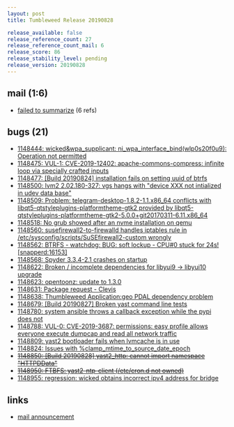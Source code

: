 ```yaml
---
layout: post
title: Tumbleweed Release 20190828

release_available: false
release_reference_count: 27
release_reference_count_mail: 6
release_score: 86
release_stability_level: pending
release_version: 20190828
---
```


## mail (1:6)

- [failed to summarize](https://lists.opensuse.org/opensuse-factory/2019-08/msg00308.html) (6 refs)

## bugs (21)

<!--more-->

- [1148444: wicked&wpa_supplicant: ni_wpa_interface_bind(wlp0s20f0u9): Operation not permitted](https://bugzilla.opensuse.org/show_bug.cgi?id=1148444)
- [1148475: VUL-1: CVE-2019-12402: apache-commons-compress: infinite loop via specially crafted inputs](https://bugzilla.opensuse.org/show_bug.cgi?id=1148475)
- [1148477: \[Build 20190824\] installation fails on setting uuid of btrfs](https://bugzilla.opensuse.org/show_bug.cgi?id=1148477)
- [1148500: lvm2 2.02.180-327: vgs hangs with "device XXX not intialized in udev data base"](https://bugzilla.opensuse.org/show_bug.cgi?id=1148500)
- [1148509: Problem: telegram-desktop-1.8.2-1.1.x86_64 conflicts with libqt5-qtstyleplugins-platformtheme-gtk2 provided by libqt5-qtstyleplugins-platformtheme-gtk2-5.0.0+git20170311-6.11.x86_64](https://bugzilla.opensuse.org/show_bug.cgi?id=1148509)
- [1148518: No grub showed after an nvme installation on qemu](https://bugzilla.opensuse.org/show_bug.cgi?id=1148518)
- [1148560: susefirewall2-to-firewalld handles iptables rule in /etc/sysconfig/scripts/SuSEfirewall2-custom wrongly](https://bugzilla.opensuse.org/show_bug.cgi?id=1148560)
- [1148562: BTRFS - watchdog: BUG: soft lockup - CPU#0 stuck for 24s! \[snapperd:16153\]](https://bugzilla.opensuse.org/show_bug.cgi?id=1148562)
- [1148568: Spyder  3.3.4-2.1 crashes on startup](https://bugzilla.opensuse.org/show_bug.cgi?id=1148568)
- [1148622: Broken / incomplete dependencies for libyui9 -> libyui10 upgrade](https://bugzilla.opensuse.org/show_bug.cgi?id=1148622)
- [1148623: opentoonz: update to 1.3.0](https://bugzilla.opensuse.org/show_bug.cgi?id=1148623)
- [1148631: Package request - Clevis](https://bugzilla.opensuse.org/show_bug.cgi?id=1148631)
- [1148638: Thumbleweed Application:geo PDAL dependency problem](https://bugzilla.opensuse.org/show_bug.cgi?id=1148638)
- [1148679: \[Build 20190827\]  Broken yast command line tests](https://bugzilla.opensuse.org/show_bug.cgi?id=1148679)
- [1148780: system ansible throws a callback exception while the pypi does not](https://bugzilla.opensuse.org/show_bug.cgi?id=1148780)
- [1148788: VUL-0: CVE-2019-3687: permissions: easy profile allows everyone execute dumpcap and read all network traffic](https://bugzilla.opensuse.org/show_bug.cgi?id=1148788)
- [1148809: yast2 bootloader fails when lvmcache is in use](https://bugzilla.opensuse.org/show_bug.cgi?id=1148809)
- [1148824: Issues with %clamp_mtime_to_source_date_epoch](https://bugzilla.opensuse.org/show_bug.cgi?id=1148824)
- ~~[1148850: \[Build 20190828\] yast2_http: cannot import namespace "HTTPDData"](https://bugzilla.opensuse.org/show_bug.cgi?id=1148850)~~
- ~~[1148950: FTBFS: yast2-ntp-client (/etc/cron.d not owned)](https://bugzilla.opensuse.org/show_bug.cgi?id=1148950)~~
- [1148955: regression: wicked obtains incorrect ipv4 address for bridge](https://bugzilla.opensuse.org/show_bug.cgi?id=1148955)



## links

- [mail announcement](https://lists.opensuse.org/opensuse-factory/2019-08/msg00307.html)
